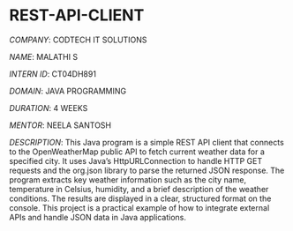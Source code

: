 # REST-API-CLIENT

*COMPANY*: CODTECH IT SOLUTIONS

*NAME*: MALATHI S

*INTERN ID*: CT04DH891

*DOMAIN*: JAVA PROGRAMMING

*DURATION*: 4 WEEKS

*MENTOR*: NEELA SANTOSH

*DESCRIPTION*: This Java program is a simple REST API client that connects to the OpenWeatherMap public API to fetch current weather data for a specified city. It uses Java’s HttpURLConnection to handle HTTP GET requests and the org.json library to parse the returned JSON response. The program extracts key weather information such as the city name, temperature in Celsius, humidity, and a brief description of the weather conditions. The results are displayed in a clear, structured format on the console. This project is a practical example of how to integrate external APIs and handle JSON data in Java applications.
